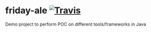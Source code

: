# friday-ale [![Travis](https://img.shields.io/travis/rust-lang/rust.svg?style=plastic)](https://travis-ci.org/sankhaonline/friday-ale.svg?branch=master)
Demo project to perform POC on different tools/frameworks in Java
